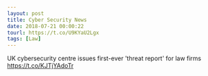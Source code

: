 ```yaml
---
layout: post
title: Cyber Security News
date: 2018-07-21 00:00:22
tourl: https://t.co/U9KYaU2Lgx
tags: [Law]
---
```

UK cybersecurity centre issues first-ever 'threat report' for law firms https://t.co/KJTjYAdoTr